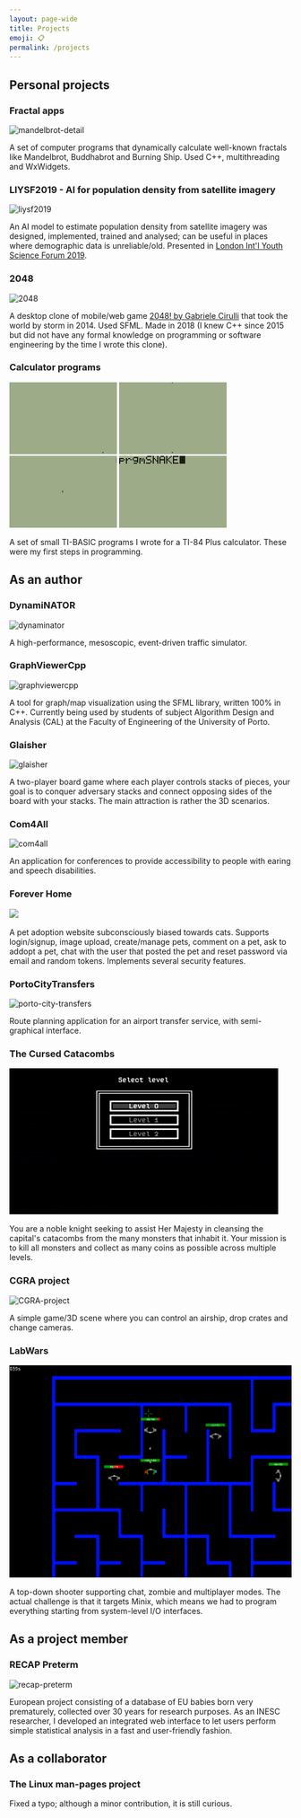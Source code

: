 ```yaml
---
layout: page-wide
title: Projects
emoji: 📋
permalink: /projects
---
```


## Personal projects

<div class="project-gallery">
<article markdown="1"
onclick="location.href='{{ site.baseurl }}/projects/fractals'">

### Fractal apps

![mandelbrot-detail](https://i.imgur.com/8UbiJI6h.png)

A set of computer programs that dynamically calculate well-known fractals like Mandelbrot, Buddhabrot and Burning Ship. Used C++, multithreading and WxWidgets.
</article>

<article markdown="1">

### LIYSF2019 - AI for population density from satellite imagery

![liysf2019](https://i.imgur.com/0h53r0ml.png)

An AI model to estimate population density from satellite imagery was designed, implemented, trained and analysed; can be useful in places where demographic data is unreliable/old. Presented in [London Int'l Youth Science Forum 2019](https://www.liysf.org.uk/).

</article>

<article markdown="1"
onclick="location.href='{{ site.baseurl }}/projects/2048'">

### 2048

![2048](https://i.imgur.com/F4oFukD.gif)

A desktop clone of mobile/web game [2048! by Gabriele Cirulli](https://github.com/gabrielecirulli/2048/) that took the world by storm in 2014. Used SFML. Made in 2018 (I knew C++ since 2015 but did not have any formal knowledge on programming or software engineering by the time I wrote this clone).
</article>

<article markdown="1"
onclick="location.href='{{ site.baseurl }}/projects/calc-progs'">

### Calculator programs

<div class="images-wrapper">
    <div class="images-grid">
        <img class="fast" alt="Chaos" src="https://raw.githubusercontent.com/dmfrodrigues/calc-progs/master/media/chaos.gif">
        <img class="fast" alt="Julia" src="https://raw.githubusercontent.com/dmfrodrigues/calc-progs/master/media/julia.gif">
        <img class="fast" alt="Langton" src="https://raw.githubusercontent.com/dmfrodrigues/calc-progs/master/media/langton.gif">
        <img class="fast" alt="Snake" src="https://raw.githubusercontent.com/dmfrodrigues/calc-progs/master/media/snake.gif">
    </div>
</div>

A set of small TI-BASIC programs I wrote for a TI-84 Plus calculator. These were my first steps in programming.
</article>

</div>

## As an author

<div class="project-gallery">
<article markdown="1"
onclick="location.href='{{ site.baseurl }}/projects/dynaminator'">

### DynamiNATOR

![dynaminator](https://i.imgur.com/bU3jXEJ.gif)

A high-performance, mesoscopic, event-driven traffic simulator.

</article>

<article markdown="1"
onclick="location.href='{{ site.baseurl }}/projects/graphviewercpp'">

### GraphViewerCpp

![graphviewercpp](https://i.imgur.com/1O18gZ7l.png)

A tool for graph/map visualization using the SFML library, written 100% in C++. Currently being used by students of subject Algorithm Design and Analysis (CAL) at the Faculty of Engineering of the University of Porto.

</article>

<article markdown="1"
onclick="location.href='{{ site.baseurl }}/projects/glaisher'">

### Glaisher

![glaisher](https://i.imgur.com/MxQAUzll.jpg)

A two-player board game where each player controls stacks of pieces, your goal is to conquer adversary stacks and connect opposing sides of the board with your stacks. The main attraction is rather the 3D scenarios. 
</article>

<article markdown="1">

### Com4All

![com4all](https://i.imgur.com/TpVeevv.gif)

An application for conferences to provide accessibility to people with earing and speech disabilities.
</article>

<article markdown="1"
onclick="location.href='https://github.com/dmfrodrigues/feup-ltw-proj'">

### Forever Home

![](https://i.imgur.com/MeCjBa8l.png)

A pet adoption website subconsciously biased towards cats. Supports login/signup, image upload, create/manage pets, comment on a pet, ask to addopt a pet, chat with the user that posted the pet and reset password via email and random tokens. Implements several security features.
</article>

<article markdown="1"
onclick="location.href='{{ site.baseurl }}/projects/porto-city-transfers'">

### PortoCityTransfers

![porto-city-transfers](https://i.imgur.com/Y8ZJyr3l.png)

Route planning application for an airport transfer service, with semi-graphical interface.
</article>

<article markdown="1"
onclick="location.href='{{ site.baseurl }}/projects/the-cursed-catacombs'">

### The Cursed Catacombs

![cursed-catacombs](https://raw.githubusercontent.com/dmfrodrigues/feup-lpoo-proj/master/docs/images/pacman-20200531-192912.gif)

You are a noble knight seeking to assist Her Majesty in cleansing the capital's catacombs from the many monsters that inhabit it. Your mission is to kill all monsters and collect as many coins as possible across multiple levels.
</article>

<article markdown="1"
onclick="location.href='{{ site.baseurl }}/projects/cgra'">

### CGRA project

![CGRA-project](https://i.imgur.com/maYnTj8l.png)

A simple game/3D scene where you can control an airship, drop crates and change cameras.

</article>

<article markdown="1"
onclick="location.href='{{ site.baseurl }}/projects/labwars'">

### LabWars

![labwars](https://raw.githubusercontent.com/dmfrodrigues/feup-lcom/master/proj/doc/report/images/zombies01.png)

A top-down shooter supporting chat, zombie and multiplayer modes. The actual challenge is that it targets Minix, which means we had to program everything starting from system-level I/O interfaces.

</article>
<article class="placeholder"></article>
</div>

## As a project member

<div class="project-gallery">
<article markdown="1"
onclick="location.href='https://recap-preterm.eu'">

### RECAP Preterm

![recap-preterm](https://i.imgur.com/xBvPZMJl.jpg)

European project consisting of a database of EU babies born very prematurely, collected over 30 years for research purposes.
As an INESC researcher, I developed an integrated web interface to let users perform simple statistical analysis in a fast and user-friendly fashion.


</article>
<article class="placeholder"></article>
</div>

## As a collaborator

<div class="project-gallery">
<article markdown="1"
onclick="location.href='https://man7.org/linux/man-pages/changelog.html#release_5.08'">

### The Linux man-pages project

Fixed a typo; although a minor contribution, it is still curious.
</article>
<article class="placeholder"></article>
</div>
